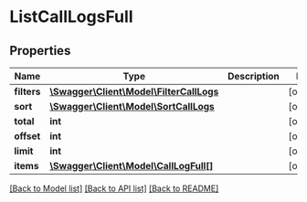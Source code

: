 # ListCallLogsFull

## Properties
Name | Type | Description | Notes
------------ | ------------- | ------------- | -------------
**filters** | [**\Swagger\Client\Model\FilterCallLogs**](FilterCallLogs.md) |  | [optional] 
**sort** | [**\Swagger\Client\Model\SortCallLogs**](SortCallLogs.md) |  | [optional] 
**total** | **int** |  | [optional] 
**offset** | **int** |  | [optional] 
**limit** | **int** |  | [optional] 
**items** | [**\Swagger\Client\Model\CallLogFull[]**](CallLogFull.md) |  | [optional] 

[[Back to Model list]](../README.md#documentation-for-models) [[Back to API list]](../README.md#documentation-for-api-endpoints) [[Back to README]](../README.md)


